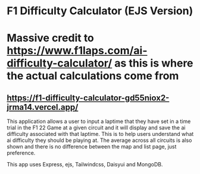 # F1 Difficulty Calculator (EJS Version)
# Massive credit to https://www.f1laps.com/ai-difficulty-calculator/ as this is where the actual calculations come from
## https://f1-difficulty-calculator-gd55niox2-jrma14.vercel.app/

This application allows a user to input a laptime that they have set in a time trial in the F1 22 Game at a given circuit and it will display and save the ai difficulty associated with that laptime. This is to help users understand what ai difficulty they should be playing at. The average across all circuits is also shown and there is no difference between the map and list page, just preference.

This app uses Express, ejs, Tailwindcss, Daisyui and MongoDB.
